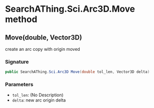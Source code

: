 # SearchAThing.Sci.Arc3D.Move method
## Move(double, Vector3D)
create an arc copy with origin moved

### Signature
```csharp
public SearchAThing.Sci.Arc3D Move(double tol_len, Vector3D delta)
```
### Parameters
- `tol_len`: (No Description)
- `delta`: new arc origin delta

